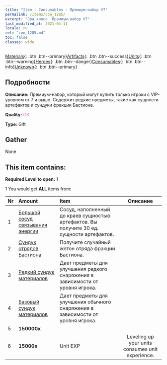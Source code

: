 ```yaml
---
title: "Item - Consumables - Премиум-набор V7"
permalink: /Items/con_1285/
excerpt: "Эра хаоса  Премиум-набор V7"
last_modified_at: 2021-04-11
locale: ru
ref: "con_1285.md"
toc: false
classes: wide
---
```

 [Materials](/ru/Items/){: .btn .btn--primary}[Artifacts](/ru/Items/Artifacts/){: .btn .btn--success}[Units](/ru/Items/Units/){: .btn .btn--warning}[Heroes](/ru/Items/Heroes/){: .btn .btn--danger}[Consumables](/ru/Items/Consumables/){: .btn .btn--info}[Unknown](/ru/Items/Unknown/){: .btn .btn--primary}

## Подробности
 **Описание:** Премиум-набор, который могут купить только игроки с VIP-уровнем от 7 и выше. Содержит редкие предметы, такие как сущности артефактов и сундуки фракции Бастиона.

 **Quality:** <span style="color: #DA70D6">OK</span>

 **Type:** Gift

## Gather

  None

## This item contains:

 **Required Level to open:** 1

 1 You would get **ALL** items  from:

  | Nr | Amount |     Item    | Описание |
  |:---|:-------|:------------|:-----------:|
  | 1 | [Большой сосуд связывания энергии](/ru/Items/con_726/) | Сосуд, наполненный до краев сущностью артефактов. Вы получите 30 ед. сущности артефактов. | 
  | 2 | [Сундук отрядов Бастиона](/ru/Items/con_1270/) | Получите случайный жетон отряда фракции Бастиона. | 
  | 3 | [Редкий сундук материалов](/ru/Items/con_757/) | Дает предметы для улучшения редкого снаряжения в зависимости от уровня игрока. | 
  | 4 | [Базовый сундук материалов](/ru/Items/con_756/) | Дает предметы для улучшения обычного снаряжения в зависимости от уровня игрока. | 
  | 5 |  **150000x** | <i class="fas fa-coins"/> |  | 
  | 6 |  **15000x** | Unit EXP | Leveling up your units consumes unit experience.  | 
